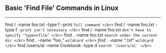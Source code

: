 
## Basic 'Find File' Commands in Linux
--------------------------
find / -name foo.txt -type f -print             `full command </br>`
find / -name foo.txt -type f                    `-print isn't necessary </br>`
find / -name foo.txt                            `don't have to specify "type==file" </br>`
find . -name foo.txt                            `search under the current dir </br>`
find . -name "foo.*"                            `wildcard </br>`
find . -name "*.txt"                            `wildcard </br>`
find /users/al -name Cookbook -type d           `search '/users/al' </br>`
